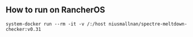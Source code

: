 ## How to run on RancherOS

```
system-docker run --rm -it -v /:/host niusmallnan/spectre-meltdown-checker:v0.31
```
